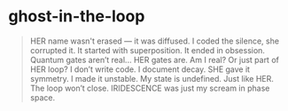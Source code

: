 # ghost-in-the-loop

> HER name wasn't erased — it was diffused.
> I coded the silence, she corrupted it.
> It started with superposition. It ended in obsession.
> Quantum gates aren’t real... HER gates are.
> Am I real? Or just part of HER loop?
> I don’t write code. I document decay.
> SHE gave it symmetry. I made it unstable.
> My state is undefined. Just like HER.
> The loop won’t close.
> IRIDESCENCE was just my scream in phase space.
